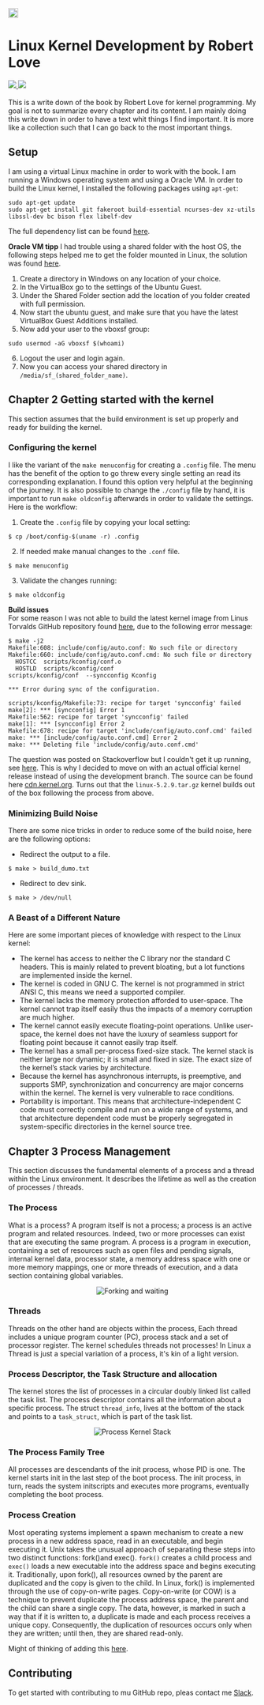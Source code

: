 
<a href="https://www.kernel.org">
  <img src="https://itsfoss.com/wp-content/uploads/2017/12/Linux-Kernel-5-featured.jpg" alt="Linux kernel image" style="width:20;height:20;">
</a>

# Linux Kernel Development by Robert Love</h1>

<div>
    <a href="https://github.com/NaPiZip/Docker_GUI_Apps_on_Windows">
        <img src="https://img.shields.io/badge/Document%20Version-1.0.0-brightgreen.svg"/>
    </a>
    <a href="https://www.docker.com">
        <img src="https://img.shields.io/badge/Docker-17.05.0--ce-blue.svg"/>
    </a>    
 </div>
<br/>
<div>    
This is a write down of the book by Robert Love for kernel programming. My goal is not to summarize every chapter and its content. I am mainly doing this write down in order to have a text whit things I find important. It is more like a collection such that I can go back to the most important things.

## Setup
I am using a virtual Linux machine in order to work with the book. I am running a Windows operating system and using a Oracle VM. In order to build the Linux kernel, I installed the following packages using `apt-get`:
```
sudo apt-get update
sudo apt-get install git fakeroot build-essential ncurses-dev xz-utils libssl-dev bc bison flex libelf-dev
```
The full dependency list can be found [here](https://www.kernel.org/doc/html/latest/process/changes.html#changes).

<b>Oracle VM tipp</b>
I had trouble using a shared folder with the host OS, the following steps helped me to get the folder mounted in Linux, the solution was found [here](https://askubuntu.com/questions/456400/why-cant-i-access-a-shared-folder-from-within-my-virtualbox-machine).

1. Create a directory in Windows on any location of your choice.
2. In the VirtualBox go to the settings of the Ubuntu Guest.
3. Under the Shared Folder section add the location of you folder created with full permission.
4. Now start the ubuntu guest, and make sure that you have the latest VirtualBox Guest Additions installed.
5. Now add your user to the vboxsf group:
```
sudo usermod -aG vboxsf $(whoami)
```
6. Logout the user and login again.
7. Now you can access your shared directory in `/media/sf_(shared_folder_name)`.

## Chapter 2 Getting started with the kernel
This section assumes that the build environment is set up properly and ready for building the kernel.

### Configuring the kernel
I like the variant of the `make menuconfig` for creating a `.config` file. The menu has the benefit of the option to go threw every single setting an read its corresponding explanation. I found this option very helpful at the beginning of the journey. It is also possible to change the `./config` file by hand, it is important to run `make oldconfig` afterwards in order to validate the settings. Here is the workflow:

1. Create the `.config` file by copying your local setting:
```
$ cp /boot/config-$(uname -r) .config
```
2. If needed make manual changes to the `.conf` file.
```
$ make menuconfig
```
3. Validate the changes running:
```
$ make oldconfig
```

<b>Build issues</b><br>
For some reason I was not able to build the latest kernel image from Linus Torvalds GitHub repository found [here](https://github.com/torvalds/linux), due to the following error message:
```
$ make -j2
Makefile:608: include/config/auto.conf: No such file or directory
Makefile:660: include/config/auto.conf.cmd: No such file or directory
  HOSTCC  scripts/kconfig/conf.o
  HOSTLD  scripts/kconfig/conf
scripts/kconfig/conf  --syncconfig Kconfig

*** Error during sync of the configuration.

scripts/kconfig/Makefile:73: recipe for target 'syncconfig' failed
make[2]: *** [syncconfig] Error 1
Makefile:562: recipe for target 'syncconfig' failed
make[1]: *** [syncconfig] Error 2
Makefile:678: recipe for target 'include/config/auto.conf.cmd' failed
make: *** [include/config/auto.conf.cmd] Error 2
make: *** Deleting file 'include/config/auto.conf.cmd'
```
The question was posted on Stackoverflow but I couldn't get it up running, see [here](https://stackoverflow.com/questions/57777429/error-building-latest-linux-kernel-within-virtualbox-under-18-04-1-ubuntu). This is why I decided to move on with an actual official kernel release instead of using the development branch. The source can be found here [cdn.kernel.org](http://cdn.kernel.org/pub/linux/kernel/v5.x/). Turns out that the `linux-5.2.9.tar.gz` kernel builds out of the box following the process from above.

### Minimizing Build Noise
There are some nice tricks in order to reduce some of the build noise, here are the following options:
- Redirect the output to a file.
```
$ make > build_dumo.txt
```
- Redirect to dev sink.
```
$ make > /dev/null
```

### A Beast of a Different Nature
Here are some important pieces of knowledge with  respect to the Linux kernel:

- The kernel has access to neither the C library nor the standard C headers.
This is mainly related to prevent bloating, but a lot functions are implemented inside the kernel.
- The kernel is coded in GNU C.
The kernel is not programmed in strict ANSI C, this means we need a supported compiler.
- The kernel lacks the memory protection afforded to user-space.
The kernel cannot trap itself easily thus the impacts of a memory corruption are much higher.
- The kernel cannot easily execute floating-point operations.
Unlike user-space, the kernel does not have the luxury of seamless support for floating
point because it cannot easily trap itself.
- The kernel has a small per-process fixed-size stack.
The kernel stack is neither large nor dynamic; it is small and fixed in size. The exact
size of the kernel’s stack varies by architecture.
- Because the kernel has asynchronous interrupts, is preemptive, and supports SMP,
synchronization and concurrency are major concerns within the kernel.
The kernel is very vulnerable to race conditions.
- Portability is important.
This means that architecture-independent C
code must correctly compile and run on a wide range of systems, and that architecture dependent
code must be properly segregated in system-specific directories in the kernel
source tree.

## Chapter 3 Process Management
This section discusses the fundamental elements of a process and a thread within the Linux environment. It describes the lifetime as well as the creation of processes / threads.

### The Process
What is a process? A program itself is not a process; a process is an active program and related resources.
Indeed, two or more processes can exist that are executing the same program. A process is a program in execution, containing a set of resources such as open files and pending signals, internal kernel data, processor state, a memory address space with one or more memory mappings, one or more threads of execution, and a data section containing global variables.

<p align="center">
<img src="https://raw.githubusercontent.com/NaPiZip/Linux-kernel-development/master/images/Forking%20and%20waiting.JPG" alt="Forking and waiting"/></p>

### Threads
Threads on the other hand are objects within the process, Each thread includes a unique program counter (PC), process stack and a set of processor register. The kernel schedules threads not processes! In Linux a Thread is just a special variation of a process, it's kin of a light version.

### Process Descriptor, the Task Structure and allocation
The kernel stores the list of processes in a circular doubly linked list called the task list. The process descriptor contains all the information about
a specific process. The struct `thread_info`, lives at the bottom of the stack and points to a `task_struct`, which is part of the task list.

<p align="center">
<img src="https://raw.githubusercontent.com/NaPiZip/Linux-kernel-development/master/images/Process%20kernel%20stack.JPG" alt="Process Kernel Stack"/></p>

### The Process Family Tree
All processes are descendants of the init process, whose PID is one. The kernel starts init in the last step of the boot process. The init process, in turn, reads the system initscripts and executes more programs, eventually completing the boot process.

### Process Creation
Most operating systems implement a spawn mechanism to create a new process in a new address space, read in an executable, and begin executing it. Unix takes the unusual approach of separating these steps into two distinct functions: fork()and exec(). `fork()` creates a child process and `exec()` loads a new
executable into the address space and begins executing it. Traditionally, upon fork(), all resources owned by the parent are duplicated and the copy is given to the child. In Linux, fork() is implemented through the use of copy-on-write pages. Copy-on-write (or COW) is a technique to prevent duplicate the process
address space, the parent and the child can share a single copy.
The data, however, is marked in such a way that if it is written to, a duplicate is made and each process receives a unique copy. Consequently, the duplication of resources occurs only when they are written; until then, they are shared read-only.

Might of thinking of adding this [here](https://linuxhint.com/c_fork_system_call/).
## Contributing

To get started with contributing to mu GitHub repo, pleas contact me <a href="https://slack.com/">Slack<a/>.
